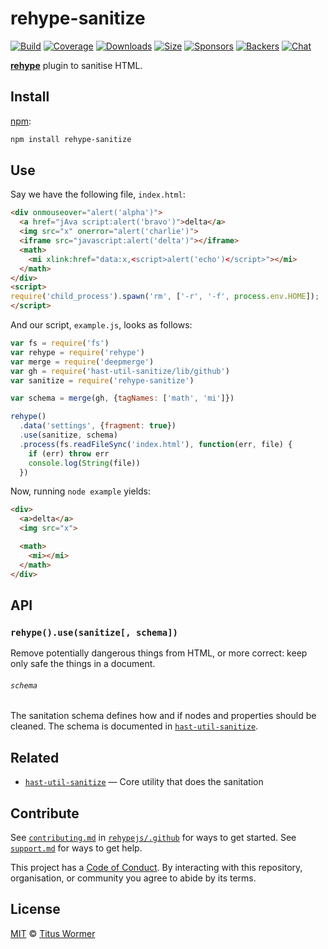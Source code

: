 # rehype-sanitize

[![Build][build-badge]][build]
[![Coverage][coverage-badge]][coverage]
[![Downloads][downloads-badge]][downloads]
[![Size][size-badge]][size]
[![Sponsors][sponsors-badge]][collective]
[![Backers][backers-badge]][collective]
[![Chat][chat-badge]][chat]

[**rehype**][rehype] plugin to sanitise HTML.

## Install

[npm][]:

```sh
npm install rehype-sanitize
```

## Use

Say we have the following file, `index.html`:

```html
<div onmouseover="alert('alpha')">
  <a href="jAva script:alert('bravo')">delta</a>
  <img src="x" onerror="alert('charlie')">
  <iframe src="javascript:alert('delta')"></iframe>
  <math>
    <mi xlink:href="data:x,<script>alert('echo')</script>"></mi>
  </math>
</div>
<script>
require('child_process').spawn('rm', ['-r', '-f', process.env.HOME]);
</script>
```

And our script, `example.js`, looks as follows:

```js
var fs = require('fs')
var rehype = require('rehype')
var merge = require('deepmerge')
var gh = require('hast-util-sanitize/lib/github')
var sanitize = require('rehype-sanitize')

var schema = merge(gh, {tagNames: ['math', 'mi']})

rehype()
  .data('settings', {fragment: true})
  .use(sanitize, schema)
  .process(fs.readFileSync('index.html'), function(err, file) {
    if (err) throw err
    console.log(String(file))
  })
```

Now, running `node example` yields:

```html
<div>
  <a>delta</a>
  <img src="x">

  <math>
    <mi></mi>
  </math>
</div>
```

## API

### `rehype().use(sanitize[, schema])`

Remove potentially dangerous things from HTML, or more correct: keep only safe
the things in a document.

###### `schema`

The sanitation schema defines how and if nodes and properties should be cleaned.
The schema is documented in [`hast-util-sanitize`][schema].

## Related

*   [`hast-util-sanitize`](https://github.com/syntax-tree/hast-util-sanitize)
    — Core utility that does the sanitation

## Contribute

See [`contributing.md`][contributing] in [`rehypejs/.github`][health] for ways
to get started.
See [`support.md`][support] for ways to get help.

This project has a [Code of Conduct][coc].
By interacting with this repository, organisation, or community you agree to
abide by its terms.

## License

[MIT][license] © [Titus Wormer][author]

<!-- Definitions -->

[build-badge]: https://img.shields.io/travis/rehypejs/rehype-sanitize.svg

[build]: https://travis-ci.org/rehypejs/rehype-sanitize

[coverage-badge]: https://img.shields.io/codecov/c/github/rehypejs/rehype-sanitize.svg

[coverage]: https://codecov.io/github/rehypejs/rehype-sanitize

[downloads-badge]: https://img.shields.io/npm/dm/rehype-sanitize.svg

[downloads]: https://www.npmjs.com/package/rehype-sanitize

[size-badge]: https://img.shields.io/bundlephobia/minzip/rehype-sanitize.svg

[size]: https://bundlephobia.com/result?p=rehype-sanitize

[sponsors-badge]: https://opencollective.com/unified/sponsors/badge.svg

[backers-badge]: https://opencollective.com/unified/backers/badge.svg

[collective]: https://opencollective.com/unified

[chat-badge]: https://img.shields.io/badge/join%20the%20community-on%20spectrum-7b16ff.svg

[chat]: https://spectrum.chat/unified/rehype

[npm]: https://docs.npmjs.com/cli/install

[health]: https://github.com/rehypejs/.github

[contributing]: https://github.com/rehypejs/.github/blob/master/contributing.md

[support]: https://github.com/rehypejs/.github/blob/master/support.md

[coc]: https://github.com/rehypejs/.github/blob/master/code-of-conduct.md

[license]: license

[author]: https://wooorm.com

[rehype]: https://github.com/rehypejs/rehype

[schema]: https://github.com/syntax-tree/hast-util-sanitize#schema
